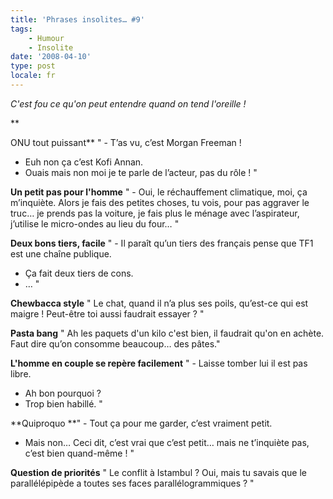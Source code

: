 ```yaml
---
title: 'Phrases insolites… #9'
tags:
    - Humour
    - Insolite
date: '2008-04-10'
type: post
locale: fr
---
```


_C'est fou ce qu'on peut entendre quand on tend l'oreille&nbsp;!_

\*\*<!-- more -->

ONU tout puissant\*\*
" - T’as vu, c’est Morgan Freeman&nbsp;!

* Euh non ça c’est Kofi Annan.
* Ouais mais non moi je te parle de l’acteur, pas du rôle&nbsp;! "

**Un petit pas pour l'homme**
" - Oui, le réchauffement climatique, moi, ça m’inquiète. Alors je fais des petites choses, tu vois, pour pas aggraver le truc… je prends pas la voiture, je fais plus le ménage avec l’aspirateur, j’utilise le micro-ondes au lieu du four… "

**Deux bons tiers, facile**
" - Il paraît qu’un tiers des français pense que TF1 est une chaîne publique.

* Ça fait deux tiers de cons.
* … "

**Chewbacca style**
" Le chat, quand il n’a plus ses poils, qu’est-ce qui est maigre&nbsp;! Peut-être toi aussi faudrait essayer&nbsp;? "

**Pasta bang**
" Ah les paquets d'un kilo c'est bien, il faudrait qu'on en achète. Faut dire qu’on consomme beaucoup… des pâtes."

**L'homme en couple se repère facilement**
" - Laisse tomber lui il est pas libre.

* Ah bon pourquoi&nbsp;?
* Trop bien habillé. "

**Quiproquo
**" - Tout ça pour me garder, c’est vraiment petit.

* Mais non… Ceci dit, c’est vrai que c’est petit… mais ne t’inquiète pas, c’est bien quand-même&nbsp;! "

**Question de priorités**
" Le conflit à Istambul&nbsp;? Oui, mais tu savais que le parallélépipède a toutes ses faces parallélogrammiques&nbsp;? "
